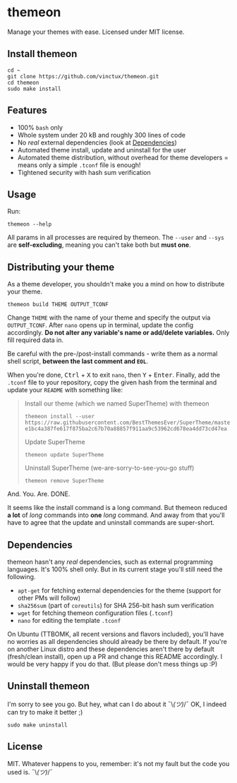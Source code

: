 # themeon
Manage your themes with ease. Licensed under MIT license.

## Install themeon
```shell
cd ~
git clone https://github.com/vinctux/themeon.git
cd themeon
sudo make install
```

## Features
- 100% `bash` only
- Whole system under 20 kB and roughly 300 lines of code
- No _real_ external dependencies (look at [Dependencies](#dependencies))
- Automated theme install, update and uninstall for the user
- Automated theme distribution, without overhead for theme developers = means only a simple `.tconf` file is enough!
- Tightened security with hash sum verification

## Usage
Run:
```shell
themeon --help
```
All params in all processes are required by themeon. The `--user` and `--sys` are **self-excluding**, meaning you can't take both but **must one**.

## Distributing your theme
As a theme developer, you shouldn't make you a mind on how to distribute your theme.
```shell
themeon build THEME OUTPUT_TCONF
```
Change `THEME` with the name of your theme and specify the output via `OUTPUT_TCONF`. After `nano` opens up in terminal, update the config accordingly. **Do not alter any variable's name or add/delete variables.** Only fill required data in.

Be careful with the pre-/post-install commands - write them as a normal shell script, **between the last comment and `EOL`**.

When you're done, <kbd>Ctrl</kbd> + <kbd>X</kbd> to exit `nano`, then <kbd>Y</kbd> + <kbd>Enter</kbd>. Finally, add the `.tconf` file to your repository, copy the given hash from the terminal and update your `README` with something like:

> Install our theme (which we named SuperTheme) with themeon
> ```shell
> themeon install --user https://raw.githubusercontent.com/BestThemesEver/SuperTheme/master/SuperTheme.tconf e1bc4a387fe617f875ba2c67b70a88857f911aa9c53962cd678ea4dd73cd47ea
> ```
> Update SuperTheme
> ```shell
> themeon update SuperTheme
> ```
> Uninstall SuperTheme (we-are-sorry-to-see-you-go stuff)
> ```shell
> themeon remove SuperTheme
> ```

And. You. Are. DONE.

It seems like the install command is a long command. But themeon reduced **a lot** of _long_ commands into **one** _long_ command. And away from that you'll have to agree that the update and uninstall commands are super-short.

## Dependencies
themeon hasn't any _real_ dependencies, such as external programming languages. It's 100% shell only. But in its current stage you'll still need the following.

- `apt-get` for fetching external dependencies for the theme (support for other PMs will follow)
- `sha256sum` (part of `coreutils`) for SHA 256-bit hash sum verification
- `wget` for fetching themeon configuration files (`.tconf`)
- `nano` for editing the template `.tconf`

On Ubuntu (TTBOMK, all recent versions and flavors included), you'll have no worries as all dependencies should already be there by default. If you're on another Linux distro and these dependencies aren't there by default (fresh/clean install), open up a PR and change this README accordingly. I would be very happy if you do that. (But please don't mess things up :P)

## Uninstall themeon
I'm sorry to see you go. But hey, what can I do about it ¯\\_(ツ)_/¯ OK, I indeed can try to make it better ;)
```shell
sudo make uninstall
```

## License
MIT. Whatever happens to you, remember: it's not my fault but the code you used is. ¯\\_(ツ)_/¯
